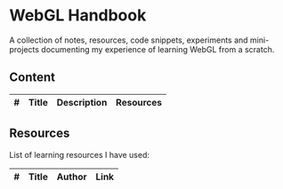 # WebGL Handbook

A collection of notes, resources, code snippets, experiments and mini-projects documenting my experience of learning WebGL from a scratch. 

## Content
| # | Title | Description | Resources
| :--- | :--- | :--- | :--- | 



## Resources
List of learning resources I have used:

| # | Title | Author | Link |
| :---   | :---   | :---  | :---  |

